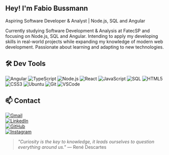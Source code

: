 ## Hey! I'm Fabio Bussmann  
Aspiring Software Developer & Analyst | Node.js, SQL and Angular  

Currently studying Software Development & Analysis at FatecSP and focusing on Node.js, SQL and Angular. Intending to apply my developing skills in real-world projects while expanding my knowledge of modern web development. Passionate about learning and adapting to new technologies.  

## 🛠️ Dev Tools  

![Angular](https://img.shields.io/badge/Angular-DD0031?style=for-the-badge&logo=angular&logoColor=white)
![TypeScript](https://img.shields.io/badge/TypeScript-007ACC?style=for-the-badge&logo=typescript&logoColor=white)
![Node.js](https://img.shields.io/badge/Node.js-339933?style=for-the-badge&logo=nodedotjs&logoColor=white)
![React](https://img.shields.io/badge/React-61DAFB?style=for-the-badge&logo=react&logoColor=black)
![JavaScript](https://img.shields.io/badge/JavaScript-F7DF1E?style=for-the-badge&logo=javascript&logoColor=black)
![SQL](https://img.shields.io/badge/SQL-4479A1?style=for-the-badge&logo=mysql&logoColor=white)
![HTML5](https://img.shields.io/badge/HTML5-E34F26?style=for-the-badge&logo=html5&logoColor=white)
![CSS3](https://img.shields.io/badge/CSS3-1572B6?style=for-the-badge&logo=css3&logoColor=white)
![Ubuntu](https://img.shields.io/badge/Ubuntu-E95420?style=for-the-badge&logo=ubuntu&logoColor=white)
![Git](https://img.shields.io/badge/Git-F05032?style=for-the-badge&logo=git&logoColor=white)
![VSCode](https://img.shields.io/badge/VSCode-007ACC?style=for-the-badge&logo=visualstudiocode&logoColor=white)

## 📫 Contact  
[![Gmail](https://img.shields.io/badge/Gmail-D14836?style=for-the-badge&logo=gmail&logoColor=white)](mailto:fabio12513@gmail.com)  
[![LinkedIn](https://img.shields.io/badge/LinkedIn-0077B5?style=for-the-badge&logo=linkedin&logoColor=white)](https://www.linkedin.com/in/devfabiobussmann/)  
[![GitHub](https://img.shields.io/badge/GitHub-100000?style=for-the-badge&logo=github&logoColor=white)](https://github.com/BussmannFabio)  
[![Instagram](https://img.shields.io/badge/Instagram-E4405F?style=for-the-badge&logo=instagram&logoColor=white)](https://www.instagram.com/fabio_bussmann/)  

> *"Curiosity is the key to knowledge, it leads ourselves to question everything around us."* — René Descartes  
